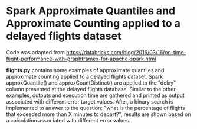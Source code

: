 # Spark Approximate Quantiles and Approximate Counting applied to a delayed flights dataset

Code was adapted from https://databricks.com/blog/2016/03/16/on-time-flight-performance-with-graphframes-for-apache-spark.html

**flights.py** contains some examples of approximate quantiles and approximate counting applied to a delayed flights dataset. Spark approxQuantile() and approxCountDistinct() are applied to the "delay" column presented at the delayed flights database. Similar to the other examples, outputs and execution time are gathered and printed as output associated with different error target values. After, a binary search is implemented to answer to the question: "what is the percentage of flights that exceeded more than X minutes to depart?", results are shown based on a calculation associated with different error values.
